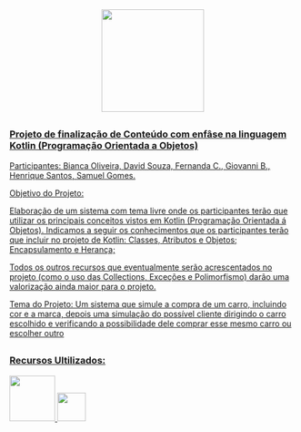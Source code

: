 

  <div align="center">
    <a href="https://brazil.generation.org">
    <img height="180em" src="https://media.discordapp.net/attachments/993651741293805629/1013149766835777757/8010b1b6-32bc-4dd4-bc11-a4a607c9974c.png"/>
  </div>
  
  
##

### Projeto de finalização de Conteúdo com enfâse na linguagem Kotlin (Programação Orientada a Objetos)

Participantes: 
Bianca Oliveira,
David Souza,
Fernanda C.,
Giovanni B.,
Henrique Santos,
Samuel Gomes.


Objetivo do Projeto:

Elaboração de um sistema com tema livre onde os participantes terão que utilizar os principais conceitos vistos em Kotlin (Programação Orientada á Objetos).
Indicamos a seguir os conhecimentos que os participantes terão que incluir no projeto de Kotlin:
 Classes, Atributos e Objetos;
 Encapsulamento e Herança;

Todos os outros recursos que eventualmente serão acrescentados no projeto (como o uso das Collections, Exceções e Polimorfismo) darão uma valorização ainda maior para o projeto.

Tema do Projeto:
Um sistema que simule a compra de um carro, incluindo cor e a marca, depois uma simulação do possível cliente dirigindo o carro escolhido e verificando a possibilidade dele comprar esse mesmo carro ou escolher outro

##
  
### Recursos Ultilizados:
  <div>
    <img  height= "80em" src="https://cdn.jsdelivr.net/gh/devicons/devicon/icons/intellij/intellij-plain-wordmark.svg" />
    <img height= "50em" src="https://cdn.jsdelivr.net/gh/devicons/devicon/icons/kotlin/kotlin-original.svg" />
  </div>

